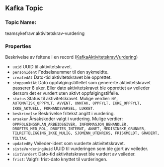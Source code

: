 ## Kafka Topic

### Topic Name:
teamsykefravr.aktivitetskrav-vurdering

### Properties

Beskrivelse av feltene i en record ([KafkaAktivitetskravVurdering](../../src/main/kotlin/no/nav/syfo/aktivitetskrav/kafka/KafkaAktivitetskravVurdering.kt))

* `uuid` UUID til aktivitetskravet.
* `personIdent` Fødselsnummer til den sykmeldte.
* `createdAt` Dato-tid aktivitetskravet ble opprettet.
* `stoppunktAt` Dato oppfølgingstilfellet som genererte aktivitetskravet passerer 8 uker. Eller dato aktivitetskravet ble opprettet av veileder dersom det er vurdert uten aktivt oppfølgingstilfelle.
* `status` Status til aktivitetskravet. Mulige verdier: `NY, AUTOMATISK_OPPFYLT, AVVENT, UNNTAK, OPPFYLT, IKKE_OPPFYLT, IKKE_AKTUELL, FORHANDSVARSEL, LUKKET`.
* `beskrivelse` Beskrivelse fritekst angitt i vurdering.
* `arsaker` Årsakskoder valgt i vurdering. Mulige verdier: `OPPFOLGINGSPLAN_ARBEIDSGIVER, INFORMASJON_BEHANDLER, DROFTES_MED_ROL, DROFTES_INTERNT, ANNET, MEDISINSKE_GRUNNER, TILRETTELEGGING_IKKE_MULIG, SJOMENN_UTENRIKS, FRISKMELDT, GRADERT, TILTAK`.
* `updatedBy` Veileder-ident som vurderte aktivitetskravet.
* `sisteVurderingUuid` UUID til vurderingen som ble gjort av veileder.
* `sistVurdert` Dato-tid aktivitetskravet ble vurdert av veileder.
* `frist`: Valgfri frist-dato knyttet til vurderingen.
